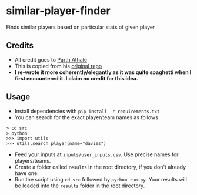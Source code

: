 # similar-player-finder
Finds similar players based on particular stats of given player

## Credits
- All credit goes to [Parth Athale](https://twitter.com/ParthAthale)
- This is copied from his [original repo](https://github.com/parth1902/PCA_Player_Finder)
- **I re-wrote it more coherently/elegantly as it was quite spaghetti when I first encountered it. I claim no credit for this idea.**

## Usage
- Install dependencies with `pip install -r requirements.txt`
- You can search for the exact player/team names as follows
```
> cd src
> python
>>> import utils
>>> utils.search_player(name="davies")
```
- Feed your inputs at `inputs/user_inputs.csv`. Use precise names for players/teams.
- Create a folder called `results` in the root directory, if you don't already have one.
- Run the script using `cd src` followed by `python run.py`. Your results will be loaded into the `results` folder in the root directory.